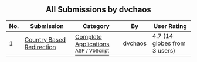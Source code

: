 ﻿<div align="center">

## All Submissions by dvchaos

</div>

No.  | Submission | Category | By   | User Rating
---- | ---------- | -------- | ---- | -----------
1 | [Country Based Redirection<br />](https://github.com/Planet-Source-Code/dvchaos-country-based-redirection__4-7408) | [Complete Applications<br /><sup>ASP / VbScript</sup>](../ByCategory/complete-applications__4-7.md) | dvchaos | 4.7 (14 globes from 3 users)
